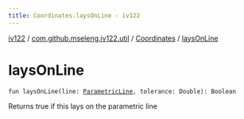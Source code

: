 ```yaml
---
title: Coordinates.laysOnLine - iv122
---
```


[iv122](../../index.md) / [com.github.mseleng.iv122.util](../index.md) / [Coordinates](index.md) / [laysOnLine](.)

# laysOnLine

`fun laysOnLine(line: `[`ParametricLine`](../-parametric-line/index.md)`, tolerance: Double): Boolean`

Returns true if this lays on the parametric line

